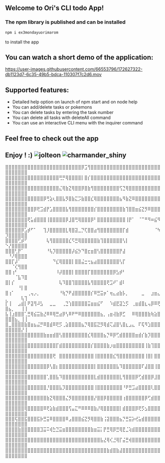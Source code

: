 ## Welcome to Ori's CLI todo App!
### The npm library is published and can be installed
```bash
npm i ex3mondayuorimarom 
```
to install the app
## You can watch a short demo of the application:

https://user-images.githubusercontent.com/66553796/172627322-db1123d7-6c35-49b5-bdca-110307f7c2d6.mov

## Supported features:
* Detailed help option on launch of npm start and on node help <command>
* You can add/delete tasks or pokemons
* You can delete tasks by entering the task number
* You can delete all tasks with deleteAll command
* You can use an interactive CLI menu with the inquirer command

## Feel free to check out the app
## Enjoy ! :) ![jolteon](https://user-images.githubusercontent.com/66553796/172628945-30cb3359-cb46-4d60-a3a7-71a19071a542.gif)  ![charmander_shiny](https://user-images.githubusercontent.com/66553796/172628804-8b4dc620-e982-4ef7-be31-64d97fcebb93.gif)








⣿⣿⣿⣿⣿⣿⣿⣿⣿⣿⣿⣿⣿⣿⣿⣿⣿⣿⣿⣿⣿⣿⣿⣿⡿⣩⢻⣿⣿⣿⣿⣿⣿⣿⣿⣿⣿⣿⣿⣿⣿⣿⣿⣿⣿⣿⣿⣿⣿⣿⣿⣿⣿⣿⣿⣿
⣿⣿⣿⣿⣿⣿⣿⣿⣿⣿⣿⣿⣿⣿⣿⣿⣿⢛⡛⢿⣿⣿⣿⣿⡇⣿⡎⣿⣿⣿⣿⣿⣿⣿⣿⣿⣿⣿⣿⣿⣿⣿⣿⣿⣿⣿⣿⣿⣿⣿⣿⣿⣿⣿⣿⣿
⣿⣿⣿⣿⣿⣿⣿⣿⣿⣿⣿⣿⣿⣿⣿⣿⣿⣌⢿⣷⣝⢿⣿⣿⡿⣿⣷⢻⣿⣿⣿⣿⣿⣿⣿⣿⢫⣙⢿⣿⣿⣿⣿⣿⣿⣿⣿⣿⣿⣿⣿⣿⣿⣿⣿⣿
⣿⣿⣿⣿⣿⣿⣿⣿⣿⣿⣿⣿⡿⢛⣵⢆⣿⣿⣧⡻⣿⣷⣍⡩⣷⣿⣿⣎⢿⣿⣿⣿⣿⣿⣿⣿⣦⠻⣷⣝⠿⣿⣿⣿⣿⣿⣿⣿⣿⣿⣿⣿⣿⣿⣿⣿
⣿⣿⣿⣿⣿⣿⣿⣿⣿⡿⢟⣩⣾⡟⣡⣿⣿⣿⣿⣧⢻⣿⣿⣿⣿⣿⣿⣿⡎⣿⣿⣿⣿⣿⣿⣿⣿⣷⢹⣿⣿⣶⣮⣝⡻⠿⣿⣿⣿⣿⣿⣿⣿⣿⣿⣿
⣿⣿⣿⣿⣿⣿⣿⢟⣥⣾⣿⣿⣿⢸⣿⣿⣿⣿⣿⡿⣸⣿⢛⢿⣿⣿⣿⡿⠃⣿⣿⣿⣿⣿⣿⣿⣿⣿⢸⡟⠁⠀⠈⠉⠛⠻⠶⣮⠻⣿⣿⣿⣿⣿⣿⣿
⣿⣿⣿⣿⣿⡿⣡⡾⠋⠁⠀⠀⢹⡸⣿⣿⣿⣿⣿⣇⢿⣿⣽⣀⡙⢏⣿⣿⣴⢻⣿⣿⣿⣿⣿⣿⣿⡏⣾⠀⠀⠀⠀⠀⠀⠀⠀⠈⠳⡹⣿⣿⣿⣿⣿⣿
⣿⣿⣿⣿⢋⡾⠋⠀⠀⠀⠀⠀⠀⢧⢻⣿⣿⣿⣿⣿⣎⠫⣛⢿⣿⣿⣿⣿⣿⣷⢹⣿⣿⣿⣿⣿⣿⢣⡇⠀⠀⠀⠀⠀⠀⠀⠀⠀⠀⠑⡜⣿⣿⣿⣿⣿
⣿⣿⣿⢃⡟⠁⠀⠀⠀⠀⠀⠀⠀⠘⢧⡹⣿⣿⣿⣿⣿⡼⣮⡳⠙⣿⣖⣶⣿⢣⣿⣿⣿⣿⣿⣿⡟⣼⠀⠀⠀⠀⠀⠀⠀⠀⠀⠀⠀⠀⠘⠜⢿⣿⣿⣿
⣿⣿⡏⡼⠁⠀⠀⠀⠀⠀⠀⠀⠀⠀⠀⠙⣎⢿⣿⣿⣿⡇⣿⣿⣬⣒⢒⣦⣴⣿⣿⣿⣿⣿⣿⣿⢣⡏⠀⠀⠀⠀⠀⠀⠀⠀⠀⠀⠀⠀⠀⠈⢎⢻⣿⣿
⣿⣿⢰⠃⠀⠀⠀⠀⠀⠀⠀⠀⠀⠀⠀⠀⠸⡼⣿⣿⣿⡇⣿⣿⣿⣿⡏⣿⣿⣿⣿⣿⣿⣿⡿⣣⡾⠃⠀⠀⠀⠀⠀⠀⠀⠀⠀⠀⠀⠀⠀⠀⠈⣧⠹⣿
⣿⡇⡎⠀⠀⠀⠀⠀⠀⠀⠀⠀⠀⠀⠀⠀⠀⢧⠹⣿⣿⢹⣿⣿⣿⣿⣧⢻⣿⣿⣿⣿⢟⣩⠞⠁⣾⠇⠀⠀⠀⠀⠀⠀⠀⠀⠀⠀⠀⠀⠀⠀⠀⠘⡇⣿
⣿⢰⠁⠀⠀⠀⠀⢀⢤⡠⡀⠀⠀⠀⠀⠀⠀⠘⢷⡙⠟⣼⣿⣿⣿⣿⣿⡎⠿⣛⣭⡶⠁⢶⣄⣴⣷⡧⡀⠀⠀⠀⠀⣀⠀⠀⣰⣶⣄⡀⠀⠀⠀⠀⢧⢹
⡏⢸⠀⠀⣠⣾⡇⠟⣽⢻⠼⣣⠀⠀⣀⣀⠀⠀⢀⣙⢱⣿⣿⣿⣿⣿⣭⣶⣶⣮⠋⠀⠀⠱⣾⣟⣽⣑⡫⠀⢀⣶⣾⣿⣆⢤⡿⠿⢟⣿⣦⡀⠀⠀⢸⢸
⣧⢸⣰⣿⣿⣿⢁⣛⢿⣮⣭⣷⣜⠿⠿⢿⣛⣴⡿⢣⠿⠟⠛⠿⣿⣿⣿⣿⣿⣿⣦⡀⢠⣶⢼⣷⡿⣋⠀⠀⠿⢿⣿⣿⣿⣷⢷⣵⣿⣿⣿⣿⣦⡀⢸⢸
⣿⣀⣿⣿⣿⣿⣷⣿⣶⣦⣬⡛⠿⣿⣾⠿⢟⡫⢀⣵⣿⣿⣿⣿⣦⡙⢿⣿⣯⣝⡻⢿⣾⢍⣼⣿⢣⣿⣆⣠⣄⠀⠏⢯⠻⣱⣿⣿⣿⣿⣿⣿⣿⣿⡜⢸
⣿⣿⣿⣿⣿⣿⣿⣿⣿⣿⣿⣿⣷⣶⣶⣾⣿⢣⣿⣿⣿⣿⣿⣿⣿⣿⣎⢿⣿⣿⣿⣦⡙⠿⡿⢋⣾⣿⣿⣿⣿⣶⣾⡎⣷⡹⣿⣿⣿⣿⣿⣿⣿⣿⣿⣿
⣿⣿⣿⣿⣿⣿⣿⣿⣿⣿⣿⣿⣿⣿⣿⣿⡏⣾⣿⣿⣿⣿⣿⣿⣿⣿⣿⡎⣿⣿⣿⣿⣷⡰⣶⣿⣿⣿⣿⣿⣿⣿⣿⣿⢸⣷⢹⣿⣿⣿⣿⣿⣿⣿⣿⣿
⣿⣿⣿⣿⣿⣿⣿⣿⣿⣿⣿⣿⣿⣿⣿⢟⠀⣿⣿⣿⣿⣿⣿⣿⣿⣿⣿⣿⢸⣿⣿⣿⣿⣿⣎⢻⣿⣿⣿⣿⣿⣿⣿⣿⢸⣿⡇⣿⣿⣿⣿⣿⣿⣿⣿⣿
⣿⣿⣿⣿⣿⣿⣿⣿⣿⣿⣿⣿⣿⡿⢣⣿⡆⣿⣿⣿⣿⣿⣿⣿⣿⣿⣿⣿⡇⣿⣿⣿⣿⣿⣿⣧⠹⣿⣿⣿⣿⣿⣿⠏⣼⣿⣿⢸⣿⣿⣿⣿⣿⣿⣿⣿
⣿⣿⣿⣿⣿⣿⣿⣿⣿⣿⣿⣿⣿⢁⣿⣿⣧⠹⣿⣿⣿⣿⣿⣿⣿⣿⣿⣿⣇⣾⣿⣿⣿⣿⣿⣿⣇⢻⣿⣿⣿⡿⢋⣾⣿⣿⡿⣸⣿⣿⣿⣿⣿⣿⣿⣿
⣿⣿⣿⣿⣿⣿⣿⣿⣿⣿⣿⣿⣿⡘⣿⣿⣿⣧⡹⣿⣿⣿⣿⣿⣿⣿⣿⣿⢸⣿⣿⣿⣿⣿⣿⣿⣿⠘⠟⣛⣩⣴⣿⣿⣿⣿⢇⣿⣿⣿⣿⣿⣿⣿⣿⣿
⣿⣿⣿⣿⣿⣿⣿⣿⣿⣿⣿⣿⣿⣷⣝⢿⣿⣿⣿⣌⡻⣿⣿⣿⣿⣿⣿⣿⡜⣿⣿⡿⣿⣿⣿⣿⣿⢰⣿⣿⣿⣿⣿⣿⡿⢋⣾⣿⣿⣿⣿⣿⣿⣿⣿⣿
⣿⣿⣿⣿⣿⣿⢿⣿⣿⣿⣿⣿⠿⢟⣵⣷⣾⣿⣿⣿⢫⣤⣍⠛⠿⠿⠿⣿⣷⡜⢿⣿⣿⣿⣿⣿⡇⣾⣿⣿⣿⡿⢟⡫⣢⣿⣿⣿⣿⣿⣿⣿⣿⣿⣿⣿
⣿⣿⣿⢯⣿⣿⣯⣿⣿⣿⣯⡷⣛⣭⠿⣿⣿⣿⣿⠿⣠⣿⣿⣿⣮⣝⡻⢿⣿⣿⣷⢨⣽⣿⣿⣿⣦⡙⣛⣭⡵⢞⣥⣾⣿⣿⣿⣿⣿⣿⣿⣿⣿⣿⣿⣿
⣿⣿⣿⣿⣷⣿⣿⣿⣿⣿⣿⣹⣭⠭⢾⣓⣙⣭⣶⣿⣿⣿⣿⣿⣿⣿⣿⣷⣶⣭⡅⡟⣛⢿⡿⣛⢿⣟⣈⢵⣾⣿⣿⣿⣿⣿⣿⣿⣿⣿⣿⣿⣿⣿⣿⣿
⣿⣿⣿⣿⣿⣿⣿⣿⣿⣿⣿⣿⣿⣿⣿⣿⣿⣿⣿⣿⣿⣿⣿⣿⣿⣿⣿⣿⣿⣿⣧⣜⢿⢎⣘⢿⡏⣬⣛⢾⣿⣿⣿⣿⣿⣿⣿⣿⣿⣿⣿⣿⣿⣿⣿⣿
⣿⣿⣿⣿⣿⣿⣿⣿⣿⣿⣿⣿⣿⣿⣿⣿⣿⣿⣿⣿⣿⣿⣿⣿⣿⣿⣿⣿⣿⣿⣿⣿⣷⣾⣿⣷⣼⣿⣿⣿⣿⣿⣿⣿⣿⣿⣿⣿⣿⣿⣿⣿⣿⣿⣿⣿






